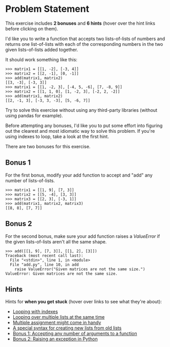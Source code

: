 # Problem Statement
This exercise includes **2 bonuses** and **6 hints** (hover over the hint links before clicking on them).

I'd like you to write a function that accepts two lists-of-lists of numbers and returns one list-of-lists with each of the corresponding numbers in the two given lists-of-lists added together.

It should work something like this:
```
>>> matrix1 = [[1, -2], [-3, 4]]
>>> matrix2 = [[2, -1], [0, -1]]
>>> add(matrix1, matrix2)
[[3, -3], [-3, 3]]
>>> matrix1 = [[1, -2, 3], [-4, 5, -6], [7, -8, 9]]
>>> matrix2 = [[1, 1, 0], [1, -2, 3], [-2, 2, -2]]
>>> add(matrix1, matrix2)
[[2, -1, 3], [-3, 3, -3], [5, -6, 7]]
```
Try to solve this exercise without using any third-party libraries (without using pandas for example).

Before attempting any bonuses, I'd like you to put some effort into figuring out the clearest and most idiomatic way to solve this problem. If you're using indexes to loop, take a look at the first hint.

There are two bonuses for this exercise.
## Bonus 1
For the first bonus, modify your add function to accept and "add" any number of lists-of-lists.
```
>>> matrix1 = [[1, 9], [7, 3]]
>>> matrix2 = [[5, -4], [3, 3]]
>>> matrix3 = [[2, 3], [-3, 1]]
>>> add(matrix1, matrix2, matrix3)
[[8, 8], [7, 7]]
```
## Bonus 2
For the second bonus, make sure your add function raises a _ValueError_ if the given lists-of-lists aren't all the same shape.
```
>>> add([[1, 9], [7, 3]], [[1, 2], [3]])
Traceback (most recent call last):
  File "<stdin>", line 1, in <module>
  File "add.py", line 10, in add
    raise ValueError("Given matrices are not the same size.")
ValueError: Given matrices are not the same size.
```
## Hints
Hints for **when you get stuck** (hover over links to see what they're about):
- [Looping with indexes](https://www.pythonmorsels.com/topics/looping-with-indexes/ "The built-in enumerate function can help you loop with indexes")
- [Looping over multiple lists at the same time](https://www.pythonmorsels.com/topics/looping-over-multiple-iterables/ "The built-in zip function can be helpful for looping over multiple iterables at once")
- [Multiple assignment might come in handy](https://www.pythonmorsels.com/topics/tuple-unpacking/ "Multiple assignment can help improve code readability, especially in loops")
- [A special syntax for creating new lists from old lists](https://www.pythonmorsels.com/topics/what-are-list-comprehensions/ "List comprehensions are a special purpose tool for creating a new list from an old list")
- [Bonus 1: Accepting any number of arguments to a function](https://www.pythonmorsels.com/topics/accepting-any-number-arguments-function/ "The * operator can be used for writing a function that accepts any number of positional arguments")
- [Bonus 2: Raising an exception in Python](https://stackoverflow.com/questions/2052390/manually-raising-throwing-an-exception-in-python "Examples of how to raise an exception manually in Python")